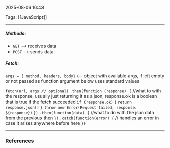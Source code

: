 2025-08-06 16:43

Tags: [[JavaScript]]

------------------------------------------------

##### Methods:
- `GET`
	--> receives data
- `POST`
	--> sends data

##### Fetch:
`args = { method, headers, body}`  <-- object with available args, if left empty or not passed as function argument below uses standard values

`fetch(url, args // optional)`
`.then(function (response) {`
	//what to with the response, usually just returning it as a json, response.ok is a boolean that is true if the fetch succeeded
	`if (response.ok)`
	`{`
		`return response.json()`
	`}`
	`throw new Error(Request failed, response: ${response})`
`})`
`.then(function(data) {`
	//what to do with the json data from the previous then
`})`
`.catch(function(error) {`
	// handles an error in case it arises anywhere before here
`})`




------------------------------------------------------
### References
